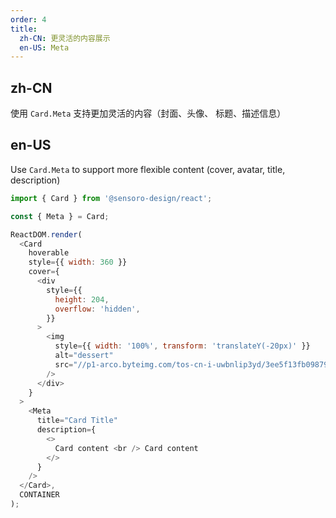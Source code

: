 ```yaml
---
order: 4
title:
  zh-CN: 更灵活的内容展示
  en-US: Meta
---
```


## zh-CN

使用 `Card.Meta` 支持更加灵活的内容（封面、头像、 标题、描述信息）

## en-US

Use `Card.Meta` to support more flexible content (cover, avatar, title, description)

```js
import { Card } from '@sensoro-design/react';

const { Meta } = Card;

ReactDOM.render(
  <Card
    hoverable
    style={{ width: 360 }}
    cover={
      <div
        style={{
          height: 204,
          overflow: 'hidden',
        }}
      >
        <img
          style={{ width: '100%', transform: 'translateY(-20px)' }}
          alt="dessert"
          src="//p1-arco.byteimg.com/tos-cn-i-uwbnlip3yd/3ee5f13fb09879ecb5185e440cef6eb9.png~tplv-uwbnlip3yd-webp.webp"
        />
      </div>
    }
  >
    <Meta
      title="Card Title"
      description={
        <>
          Card content <br /> Card content
        </>
      }
    />
  </Card>,
  CONTAINER
);
```

